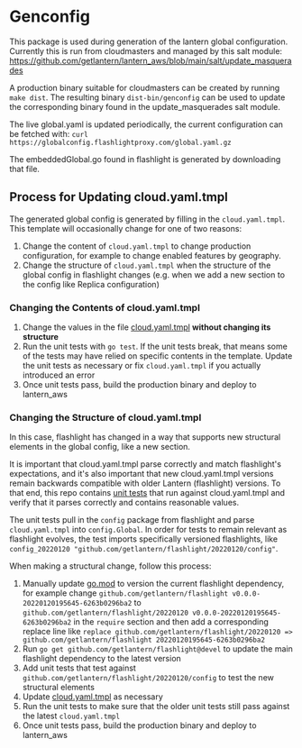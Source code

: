 # Genconfig

This package is used during generation of the lantern global configuration.
Currently this is run from cloudmasters and managed by this salt module:
https://github.com/getlantern/lantern_aws/blob/main/salt/update_masquerades

A production binary suitable for cloudmasters can be created by running `make dist`.
The resulting binary `dist-bin/genconfig` can be used to update the corresponding
binary found in the update_masquerades salt module.

The live global.yaml is updated periodically, the current configuration can be fetched with:
`curl https://globalconfig.flashlightproxy.com/global.yaml.gz`

The embeddedGlobal.go found in flashlight is generated by downloading that file.

## Process for Updating cloud.yaml.tmpl
The generated global config is generated by filling in the `cloud.yaml.tmpl`. This template will occasionally change for one of two reasons:

1. Change the content of `cloud.yaml.tmpl` to change production configuration, for example to change enabled features by geography.
2. Change the structure of `cloud.yaml.tmpl` when the structure of the global config in flashlight changes (e.g. when we add a new section to the config like Replica configuration)

### Changing the Contents of cloud.yaml.tmpl

1. Change the values in the file [cloud.yaml.tmpl](cloud.yaml.tmpl) **without changing its structure**
2. Run the unit tests with `go test`. If the unit tests break, that means some of the tests may have relied on specific contents in the template. Update the unit tests as necessary or fix `cloud.yaml.tmpl` if you actually introduced an error
3. Once unit tests pass, build the production binary and deploy to lantern_aws

### Changing the Structure of cloud.yaml.tmpl
In this case, flashlight has changed in a way that supports new structural elements in the global config, like a new section.

It is important that cloud.yaml.tmpl parse correctly and match flashlight's expectations, and it's also important that new cloud.yaml.tmpl versions remain backwards compatible with older Lantern (flashlight) versions. To that end, this repo contains [unit tests](genconfig.go) that run against cloud.yaml.tmpl and verify that it parses correctly and contains reasonable values.

The unit tests pull in the `config` package from flashlight and parse `cloud.yaml.tmpl` into `config.Global`. In order for tests to remain relevant as flashlight evolves, the test imports specifically versioned flashlights, like `config_20220120 "github.com/getlantern/flashlight/20220120/config"`.

When making a structural change, follow this process:

1. Manually update [go.mod](go.mod) to version the current flashlight dependency, for example change `github.com/getlantern/flashlight v0.0.0-20220120195645-6263b0296ba2` to `github.com/getlantern/flashlight/20220120 v0.0.0-20220120195645-6263b0296ba2` in the `require` section and then add a corresponding replace line like `replace github.com/getlantern/flashlight/20220120 => github.com/getlantern/flashlight 20220120195645-6263b0296ba2`
2. Run `go get github.com/getlantern/flashlight@devel` to update the main flashlight dependency to the latest version
3. Add unit tests that test against `github.com/getlantern/flashlight/20220120/config` to test the new structural elements
4. Update [cloud.yaml.tmpl](cloud.yaml.tmpl) as necessary
5. Run the unit tests to make sure that the older unit tests still pass against the latest `cloud.yaml.tmpl`
6. Once unit tests pass, build the production binary and deploy to lantern_aws
